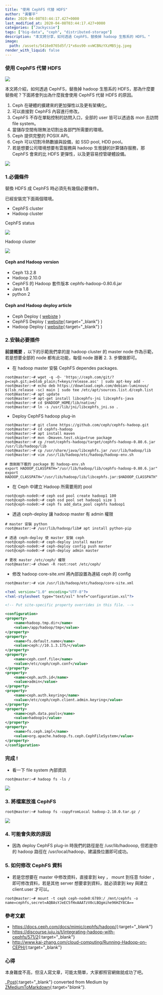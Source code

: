 ```yaml
---
title: "使用 CephFS 代替 HDFS"
author: "黃馨平"
date: 2020-04-08T03:44:17.427+0000
last_modified_at: 2020-04-08T03:44:17.427+0000
categories: ["Jackycsie"]
tags: ["big-data", "ceph", "distributed-storage"]
description: "本文將分享，如何透過 CephFS，替換掉 hadoop 生態系的 HDFS。"
image:
  path: /assets/5416e0765d5f/1*x6os90-xvWCBNzYXzMB5jg.jpeg
render_with_liquid: false
---
```


### 使用 CephFS 代替 HDFS


![](/assets/5416e0765d5f/1*x6os90-xvWCBNzYXzMB5jg.jpeg)


本文將介紹，如何透過 CephFS，替換掉 hadoop 生態系的 HDFS，那為什麼要替換呢？下面將會列出為什麼我會使用 CephFS 代替 HDFS 的原因。
1. Ceph 在硬體的擴建來的更加彈性以及更有架構化。
2. 可以直接對 CephFS 內容進行修改。
3. CephFS 不存在單點控制的訪問入口，全部的 user 皆可以透過各 mon 去訪問 file system。
4. 當儲存空間有限無法切割出各部門所需要的環境。
5. Ceph 提供完整的 POSIX API。
6. Ceph 可以切割冷熱數據與設備，如 SSD pool, HDD pool。
7. 若是想要公司環境想要有雲服務與 hadoop 生態鏈的計算儲存服務，那 CephFS 會來的比 HDFS 更彈性，以及更容易控管硬體設備。



![](/assets/5416e0765d5f/1*2Sdf7Xt8EoGpD_xcIiwl5Q.gif)

### 1\.必備條件

替換 HDFS 成 CephFS 時必須先有幾個必要條件。

已經安裝完下面兩個環境。
- CephFS cluster
- Hadoop cluster


CephFS status


![](/assets/5416e0765d5f/1*P-rznyd5pcFg01Y7CqOuRw.jpeg)


Hadoop cluster


![](/assets/5416e0765d5f/1*jbvsYCUcC6l3zosMG-G1Ig.jpeg)

#### Ceph and Hadoop version
- Ceph 13\.2\.8
- Hadoop 2\.10\.0
- CephFS 的 Hadoop 套件版本
cephfs\-hadoop\-0\.80\.6\.jar
- Java 1\.8
- python 2

#### Ceph and Hadoop deploy article
- Ceph Deploy \( [webiste](../1a780e62cd26/) \)
- CephFS Deploy \( [website](https://k2r2bai.com/2015/11/21/ceph/cephfs/){:target="_blank"} \)
- Hadoop Deploy \( [website](http://pythonsparkhadoop.blogspot.com/2016/07/5-hadoop-26-multi-node-cluster.html){:target="_blank"} \)

### 2\.安裝必要插件

**前提概要** ，以下的示範我們拿的是 hadoop cluster 的 master node 作為示範，若是想要全部的 node 都有此功能，每個 node 跟著 2\. 3\. 步驟做即可。
- 在 hadoop master 安裝 CephFS dependes packages\.

```
root@master:~# wget -q -O- 'https://ceph.com/git/?p=ceph.git;a=blob_plain;f=keys/release.asc' | sudo apt-key add -
root@master:~# echo deb https://download.ceph.com/debian-luminous/ $(lsb_release -sc) main | sudo tee /etc/apt/sources.list.d/ceph.list
root@master:~# apt update
root@master:~# apt-get install libcephfs-jni libcephfs-java
root@master:~# cd $HADOOP_HOME/lib/native/
root@master:~# ln -s /usr/lib/jni/libcephfs_jni.so .
```
- Deploy CephFS hadoop plug\-in

```
root@master:~# git clone https://github.com/ceph/cephfs-hadoop.git
root@master:~# cd cephfs-hadoop
root@master:~# apt install maven
root@master:~# mvn -Dmaven.test.skip=true package
root@master:~# cp /root/cephfs-hadoop/target/cephfs-hadoop-0.80.6.jar /usr/lib/hadoop/lib
root@master:~# cp /usr/share/java/libcephfs.jar /usr/lib/hadoop/lib
root@master:~# vim /usr/lib/hadoop/etc/hadoop/hadoop-env.sh

# 放剛剛下載的 package 到 hadoop-env.sh
export HADOOP_CLASSPATH="/usr/lib/hadoop/lib/cephfs-hadoop-0.80.6.jar"
export HADOOP_CLASSPATH="/usr/lib/hadoop/lib/libcephfs.jar:$HADOOP_CLASSPATH"
```
- 在 Ceph 中建立 Hadoop 所需要用的 pool

```
root@ceph-node0:~# ceph osd pool create hadoop1 100
root@ceph-node0:~# ceph osd pool set hadoop1 size 1
root@ceph-node0:~# ceph fs add_data_pool cephfs hadoop1
```
- 透過 ceph\-deploy 讓 hadoop master 有 admin 權限

```
# master 安裝 python
root@master:~# /usr/lib/hadoop/lib# apt install python-pip

# 透過 ceph-deploy 使 master 安裝 ceph
root@ceph-node0:~# ceph-deploy install master
root@ceph-node0:~# ceph-deploy config push master
root@ceph-node0:~# ceph-deploy admin master

# 更改 master /etc/ceph/ 權限
root@master:~# chown -R root:root /etc/ceph/
```
- 修改 hadoop core\-site\.xml 將內部設置為連結 ceph 的 config

```xml
root@master:~# vim /usr/lib/hadoop/etc/hadoop/core-site.xml

<?xml version="1.0" encoding="UTF-8"?>
<?xml-stylesheet type="text/xsl" href="configuration.xsl"?>

<!-- Put site-specific property overrides in this file. -->

<configuration>
<property>
    <name>hadoop.tmp.dir</name>
    <value>/app/hadoop/tmp</value>
</property>
<property>
    <name>fs.default.name</name>
    <value>ceph://10.1.3.175/</value>
</property>
<property>
    <name>ceph.conf.file</name>
    <value>/etc/ceph/ceph.conf</value>
</property>
<property>
    <name>ceph.auth.id</name>
    <value>admin</value>
</property>
<property>
    <name>ceph.auth.keyring</name>
    <value>/etc/ceph/ceph.client.admin.keyring</value>
</property>
<property>
    <name>ceph.data.pools</name>
    <value>hadoop1</value>
</property>
<property>
    <name>fs.ceph.impl</name>
    <value>org.apache.hadoop.fs.ceph.CephFileSystem</value>
</property>
</configuration>
```
### 完成 \!
- 看一下 file system 內部資訊

```
root@master:~# hadoop fs -ls /
```


![](/assets/5416e0765d5f/1*UhzS-Dygd0X7GakEiNmA7Q.jpeg)

### 3\. 將檔案放進 CephFS
```
root@master:~# hadoop fs -copyFromLocal hadoop-2.10.0.tar.gz /
```


![](/assets/5416e0765d5f/1*jA6uYNoS0jvPgrX-YJ2SUQ.jpeg)

### 4\. 可能會失敗的原因
- 因為 deploy CephFS plug\-in 時我們的路徑是在 /usr/lib/hadooop, 但若是你的 hadoop 路徑在 /usr/local/hadoop，建議換位置即可成功。

### 5\. 如何修改 CephFS 資料
- 若是您想要在 master 中修改資料，直接拿到 key ， mount 到任意 folder ，即可修改資料，若是其他 server 想要拿到資料，就必須拿到 key 與建立 client\.user 才可以。

```
root@master:~# mount -t ceph ceph-node0:6789:/ /mnt/cephfs -o name=cephfs,secret=AQBAsYJeEC5fHxAAATzV0cLBQgmihe96HZY8CA==
```
### 參考文獻
- [https://docs\.ceph\.com/docs/mimic/cephfs/hadoop/](https://docs.ceph.com/docs/mimic/cephfs/hadoop/){:target="_blank"}
- [https://discourse\.juju\.is/t/integrating\-hadoop\-with\-cephfs/571/2](https://discourse.juju.is/t/integrating-hadoop-with-cephfs/571/2){:target="_blank"}
- [http://www\.kai\-zhang\.com/cloud\-computing/Running\-Hadoop\-on\-CEPH/](http://www.kai-zhang.com/cloud-computing/Running-Hadoop-on-CEPH/){:target="_blank"}

### 心得

本身難度不高，但沒人寫文章，可能太簡單，大家都照官網做就成功了吧。



_[Post](https://medium.com/jacky-life/%E4%BD%BF%E7%94%A8-cephfs-%E4%BB%A3%E6%9B%BF-hdfs-5416e0765d5f){:target="_blank"} converted from Medium by [ZMediumToMarkdown](https://github.com/ZhgChgLi/ZMediumToMarkdown){:target="_blank"}._
